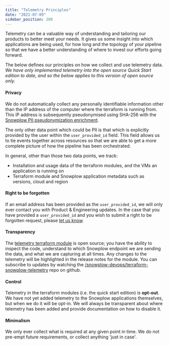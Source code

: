```yaml
---
title: "Telemetry Principles"
date: "2021-07-09"
sidebar_position: 200
---
```


Telemetry can be a valuable way of understanding and tailoring our products to better meet your needs. It gives us some insight into which applications are being used, for how long and the topology of your pipeline so that we have a better understanding of where to invest our efforts going forward.

The below defines our principles on how we collect and use telemetry data. _We have only implemented telemetry into the open source Quick Start edition to date, and so the below applies to this version of open source only._

#### Privacy

We do not automatically collect any personally identifiable information other than the IP address of the computer where the terraform is running from. This IP address is subsequently pseudonymised using SHA-256 with the [Snowplow PII pseudonymization enrichment](/docs/enriching-your-data/available-enrichments/pii-pseudonymization-enrichment/).

The only other data point which could be PII is that which is explicitly provided by the user within the `user_provided_id` field. This field allows us to tie events together across resources so that we are able to get a more complete picture of how the pipeline has been orchestrated.

In general, other than those two data points, we track:

- Installation and usage data of the terraform modules, and the VMs an application is running on
- Terraform module and Snowplow application metadata such as versions, cloud and region

#### Right to be forgotten

If an email address has been provided as the `user_provided_id`, we will only ever contact you with Product & Engineering updates. In the case that you have provided a `user_provided_id` and you wish to submit a right to be forgotten request, please [let us know](https://snowplowanalytics.com/contact-us/).

#### Transparency

The [telemetry terraform module](https://github.com/snowplow-devops/terraform-snowplow-telemetry) is open source; you have the ability to inspect the code, understand to which Snowplow endpoint we are sending the data, and what we are capturing at all times. Any changes to the telemetry will be highlighted in the release notes for the module. You can subscribe to updates by watching the [/snowplow-devops/terraform-snowplow-telemetry](https://github.com/snowplow-devops/terraform-snowplow-telemetry) repo on github.

#### Control

Telemetry in the terraform modules (i.e. the quick start edition) is **opt-out**. We have not yet added telemetry to the Snowplow applications themselves, but when we do it will be opt-in. We will always be transparent about where telemetry has been added and provide documentation on how to disable it.

#### Minimalism

We only ever collect what is required at any given point in time. We do not pre-empt future requirements, or collect anything 'just in case'.
